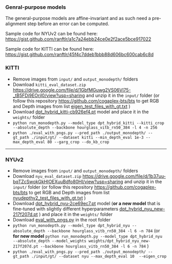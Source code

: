 ### Genral-purpose models
The general-purpose models are affine-invariant and as such need a pre-alignment step before an error can be computed.

Sample code for NYUv2 can be found here:
https://gist.github.com/ranftlr/a1c7a24ebb24ce0e2f2ace5bce917022

Sample code for KITTI can be found here:
https://gist.github.com/ranftlr/45f4c7ddeb1bbb88d606bc600cab6c8d


### KITTI
* Remove images from `input/` and `output_monodepth/` folders
* Download `kitti_eval_dataset.zip` https://drive.google.com/file/d/1GbfMGuwg2VS06Vl75-_tB5FDj9EOrjl0/view?usp=sharing and unzip it in the `input/` folder (or follow this repository https://github.com/cogaplex-bts/bts to get RGB and Depth images from list [eigen_test_files_with_gt.txt](https://github.com/cogaplex-bts/bts/blob/master/train_test_inputs/eigen_test_files_with_gt.txt) )
* Download [dpt_hybrid_kitti-cb926ef4.pt](https://github.com/intel-isl/DPT/releases/download/1_0/dpt_hybrid_kitti-cb926ef4.pt) model and place it in the `weights/` folder
* `python run_monodepth.py --model_type dpt_hybrid_kitti --kitti_crop --absolute_depth --backbone hourglass_vitb_rn50_384 -l 4 -n 256`
* `python ./eval_with_pngs.py --pred_path ./output_monodepth/ --gt_path ./input/gt/ --dataset kitti --min_depth_eval 1e-3 --max_depth_eval 80 --garg_crop --do_kb_crop`

----

### NYUv2
* Remove images from `input/` and `output_monodepth/` folders
* Download `nyu_eval_dataset.zip` https://drive.google.com/file/d/1b37uu-bqTZcSwokGkHIOEXuuBdfo80HI/view?usp=sharing and unzip it in the `input/` folder (or follow this repository https://github.com/cogaplex-bts/bts to get RGB and Depth images from list [nyudepthv2_test_files_with_gt.txt](https://github.com/cogaplex-bts/bts/blob/master/train_test_inputs/nyudepthv2_test_files_with_gt.txt) )
* Download [dpt_hybrid_nyu-2ce69ec7.pt](https://github.com/intel-isl/DPT/releases/download/1_0/dpt_hybrid_nyu-2ce69ec7.pt) model (**or a new model** that is fine-tuned with slightly different hyperparameters [dpt_hybrid_nyu_new-217f207d.pt](https://drive.google.com/file/d/1Nxv2OiqhAMosBL2a3pflamTW39dMjaSp/view?usp=sharing)  ) and place it in the `weights/` folder
* Download [eval_with_pngs.py](https://raw.githubusercontent.com/cogaplex-bts/bts/5a55542ebbe849eb85b5ce9592365225b93d8b28/utils/eval_with_pngs.py) in the root folder
* `python run_monodepth.py --model_type dpt_hybrid_nyu --absolute_depth --backbone hourglass_vitb_rn50_384 -l 6 -n 784`
(or **for new model** `python run_monodepth.py --model_type dpt_hybrid_nyu --absolute_depth --model_weights weights/dpt_hybrid_nyu_new-217f207d.pt --backbone hourglass_vitb_rn50_384 -l 6 -n 784` )
* `python ./eval_with_pngs.py --pred_path ./output_monodepth/ --gt_path ./input/gt/ --dataset nyu --max_depth_eval 10  --eigen_crop`
